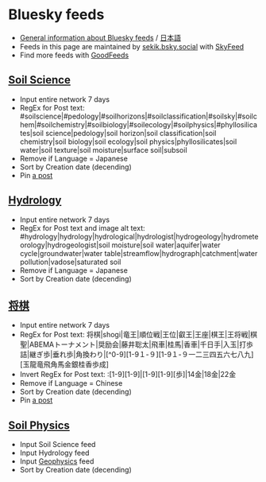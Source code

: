 # Bluesky feeds

* [General information about Bluesky feeds](https://blueskyweb.xyz/blog/7-27-2023-custom-feeds) / [日本語](https://dev.classmethod.jp/articles/custom-feed-on-bluesky/)
* Feeds in this page are maintained by [sekik.bsky.social](https://bsky.app/profile/sekik.bsky.social) with [SkyFeed](https://skyfeed.app/)
* Find more feeds with [GoodFeeds](https://goodfeeds.co/)

## [Soil Science](https://bsky.app/profile/did:plc:ernqnkihzlup6rjajq55newo/feed/aaank5bgvqoty)

* Input entire network 7 days
* RegEx for Post text: #soilscience|#pedology|#soilhorizons|#soilclassification|#soilsky|#soilchem|#soilchemistry|#soilbiology|#soilecology|#soilphysics|#phyllosilicates|soil science|pedology|soil horizon|soil classification|soil chemistry|soil biology|soil ecology|soil physics|phyllosilicates|soil water|soil texture|soil moisture|surface soil|subsoil
* Remove if Language = Japanese
* Sort by Creation date (decending)
* Pin [a post](https://bsky.app/profile/rivkafidel.bsky.social/post/3kadyadw3h22s)

## [Hydrology](https://bsky.app/profile/did:plc:ernqnkihzlup6rjajq55newo/feed/aaampf7bhqw5q)

* Input entire network 7 days
* RegEx for Post text and image alt text: #hydrology|hydrology|hydrological|hydrologist|hydrogeology|hydrometeorology|hydrogeologist|soil moisture|soil water|aquifer|water cycle|groundwater|water table|streamflow|hydrograph|catchment|water pollution|vadose|saturated soil
* Remove if Language = Japanese
* Sort by Creation date (decending)

## [将棋](https://bsky.app/profile/did:plc:ernqnkihzlup6rjajq55newo/feed/aaal4wgo4xbvu)

* Input entire network 7 days
* RegEx for Post text: 将棋|shogi|竜王|順位戦|王位|叡王|王座|棋王|王将戦|棋聖|ABEMAトーナメント|奨励会|藤井聡太|飛車|桂馬|香車|千日手|入玉|打歩詰|継ぎ歩|垂れ歩|角換わり|[^0-9][1-9１-９][1-9１-９一二三四五六七八九][玉龍竜飛角馬金銀桂香歩成]
* Invert RegEx for Post text: :[1-9][1-9]|[1-9][1-9][歩]|14金|18金|22金
* Remove if Language = Chinese
* Sort by Creation date (decending)
* Pin [a post](https://bsky.app/profile/sekik.bsky.social/post/3kaehkpqg5623)

## [Soil Physics](https://bsky.app/profile/did:plc:ernqnkihzlup6rjajq55newo/feed/aaannfipjzftu)
* Input Soil Science feed
* Input Hydrology feed
* Input [Geophysics](https://bsky.app/profile/did:plc:lyrmsmhhg7vzz4ghj44y5xzq/feed/33fb4f87d25f) feed
* Sort by Creation date (decending)
